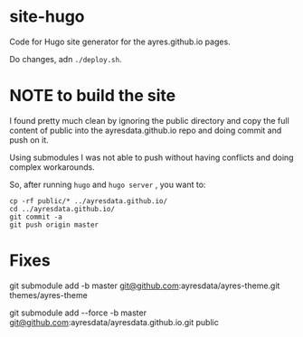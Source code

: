 # site-hugo
Code for Hugo site generator for the ayres.github.io pages.

Do changes, adn `./deploy.sh`.


# NOTE to build the site

I found pretty much clean by ignoring the public directory and copy the full content of public into the ayresdata.github.io repo and doing commit and push on it. 

Using submodules I was not able to push without having conflicts and doing complex workarounds.

So, after running `hugo` and `hugo server` , you want to:

```
cp -rf public/* ../ayresdata.github.io/
cd ../ayresdata.github.io/
git commit -a
git push origin master
```

# Fixes

git submodule add -b master git@github.com:ayresdata/ayres-theme.git themes/ayres-theme

git submodule add --force -b master git@github.com:ayresdata/ayresdata.github.io.git public

